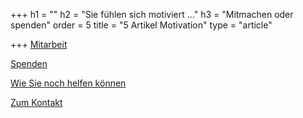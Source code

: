 +++
h1 = ""
h2 = "Sie fühlen sich motiviert ..."
h3 = "Mitmachen oder spenden"
order = 5
title = "5 Artikel Motivation"
type = "article"

+++
[Mitarbeit](/helfen/mitarbeit/ "mitarbeit")

[Spenden](/shop "Spendenshop")

[Wie Sie noch helfen können](/helfen)

[Zum Kontakt](verein/kontakt "Kontakt")